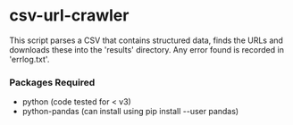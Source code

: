 # csv-url-crawler

This script parses a CSV that contains structured data, finds the URLs
and downloads these into the 'results' directory. Any error found is
recorded in 'errlog.txt'.

### Packages Required
- python (code tested for < v3)
- python-pandas (can install using  pip install --user pandas)
